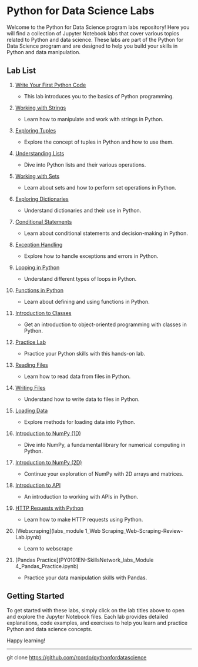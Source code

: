 # Python for Data Science Labs

Welcome to the Python for Data Science program labs repository! Here you will find a collection of Jupyter Notebook labs that cover various topics related to Python and data science. These labs are part of the Python for Data Science program and are designed to help you build your skills in Python and data manipulation.

## Lab List

1. [Write Your First Python Code](PY0101EN-1-1-Write_your_first_python_code-20230703-1688342400.jupyterlite.ipynb)
   - This lab introduces you to the basics of Python programming.

2. [Working with Strings](PY0101EN-1-2-Strings-20230410-1681084800.jupyterlite.ipynb)
   - Learn how to manipulate and work with strings in Python.

3. [Exploring Tuples](PY0101EN-2-1-Tuples-20230721-1689897600.jupyterlite.ipynb)
   - Explore the concept of tuples in Python and how to use them.

4. [Understanding Lists](PY0101EN-2-2-Lists-20230721-1689897600.jupyterlite.ipynb)
   - Dive into Python lists and their various operations.

5. [Working with Sets](PY0101EN-2-3-Sets-20230721-1689897600.jupyterlite.ipynb)
   - Learn about sets and how to perform set operations in Python.

6. [Exploring Dictionaries](PY0101EN-2-4-Dictionaries-20230526-1685059200.jupyterlite.ipynb)
   - Understand dictionaries and their use in Python.

7. [Conditional Statements](PY0101EN-3-1-Conditions-20230721-1689897600.jupyterlite.ipynb)
   - Learn about conditional statements and decision-making in Python.

8. [Exception Handling](PY0101EN-3-1.2ExcecptionHandling.ipynb)
   - Explore how to handle exceptions and errors in Python.

9. [Looping in Python](PY0101EN-3-2-Loops-20230721-1689897600.jupyterlite.ipynb)
   - Understand different types of loops in Python.

10. [Functions in Python](PY0101EN-3-3-Functions_-20230721-1689897600.jupyterlite.ipynb)
    - Learn about defining and using functions in Python.

11. [Introduction to Classes](PY0101EN-3-4-Classes-20230605-1685923200.jupyterlite.ipynb)
    - Get an introduction to object-oriented programming with classes in Python.

12. [Practice Lab](PY0101EN-3-5-Practice_lab-20230526-1685059200.jupyterlite.ipynb)
    - Practice your Python skills with this hands-on lab.

13. [Reading Files](PY0101EN-4-1-ReadFile-20230316-1678924800.jupyterlite.ipynb)
    - Learn how to read data from files in Python.

14. [Writing Files](PY0101EN-4-2-WriteFile-20230404-1680566400.jupyterlite.ipynb)
    - Understand how to write data to files in Python.

15. [Loading Data](PY0101EN-4-3-LoadData-20230424-1682294400.jupyterlite.ipynb)
    - Explore methods for loading data into Python.

16. [Introduction to NumPy (1D)](PY0101EN-5-1-Numpy1D.ipynb)
    - Dive into NumPy, a fundamental library for numerical computing in Python.

17. [Introduction to NumPy (2D)](PY0101EN-5-2-Numpy2D.ipynb)
    - Continue your exploration of NumPy with 2D arrays and matrices.

18. [Introduction to API](PY0101EN-5.1_Intro_API.ipynb)
    - An introduction to working with APIs in Python.

19. [HTTP Requests with Python](PY0101EN-5.3_Requests_HTTP.ipynb)
    - Learn how to make HTTP requests using Python.

20. [Webscraping](labs_module 1_Web Scraping_Web-Scraping-Review-Lab.ipynb)
    - Learn to webscrape
      
21. [Pandas Practice](PY0101EN-SkillsNetwork_labs_Module 4_Pandas_Practice.ipynb)
    - Practice your data manipulation skills with Pandas.

## Getting Started

To get started with these labs, simply click on the lab titles above to open and explore the Jupyter Notebook files. Each lab provides detailed explanations, code examples, and exercises to help you learn and practice Python and data science concepts.

Happy learning!

---

git clone https://github.com/rcordo/pythonfordatascience
